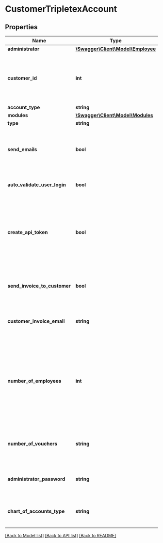 # CustomerTripletexAccount

## Properties
Name | Type | Description | Notes
------------ | ------------- | ------------- | -------------
**administrator** | [**\Swagger\Client\Model\Employee**](Employee.md) |  | [optional] 
**customer_id** | **int** | The customer id to an already created customer to create a Tripletex account for. | [optional] 
**account_type** | **string** |  | 
**modules** | [**\Swagger\Client\Model\Modules**](Modules.md) |  | 
**type** | **string** |  | 
**send_emails** | **bool** | Should the emails normally sent during creation be sent in this case? | [optional] 
**auto_validate_user_login** | **bool** | Should the user be automatically validated? | [optional] 
**create_api_token** | **bool** | Creates a token for the admin user. The accounting office could also use their tokens so you might not need this. | [optional] 
**send_invoice_to_customer** | **bool** | Should the invoices for this account be sent to the customer? | [optional] 
**customer_invoice_email** | **string** | The address to send the invoice to at the customer. | [optional] 
**number_of_employees** | **int** | The number of employees in the customer company. Is used for calculating prices and setting some default settings, i.e. approval settings for timesheet. | [optional] 
**number_of_vouchers** | **string** | Number of vouchers each year. Used to calculate prices. | 
**administrator_password** | **string** | The password of the administrator user. | [optional] 
**chart_of_accounts_type** | **string** | The chart of accounts to use for the new company | [optional] 

[[Back to Model list]](../../README.md#documentation-for-models) [[Back to API list]](../../README.md#documentation-for-api-endpoints) [[Back to README]](../../README.md)

